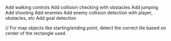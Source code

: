 ﻿Add walking controls
Add collision checking with obstacles
Add jumping
Add shooting
Add enemies
Add enemy collision detection with player, obstacles, etc
Add goal detection

// For map objects like starting/ending point, detect the correct tile based on center of the rectangle used.